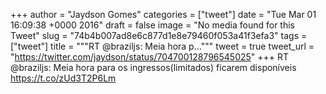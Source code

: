 
+++
author = "Jaydson Gomes"
categories = ["tweet"]
date = "Tue Mar 01 16:09:38 +0000 2016"
draft = false
image = "No media found for this Tweet"
slug = "74b4b007ad8e6c877d1e8e79460f053a41f3efa3"
tags = ["tweet"]
title = """RT @braziljs: Meia hora p..."""
tweet = true
tweet_url = "https://twitter.com/jaydson/status/704700128796545025"
+++
RT @braziljs: Meia hora para os ingressos(limitados) ficarem disponíveis https://t.co/zUd3T2P6Lm
